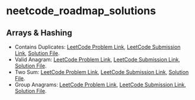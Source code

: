 # neetcode_roadmap_solutions
## Arrays & Hashing
* Contains Duplicates: [LeetCode Problem Link](https://leetcode.com/problems/contains-duplicate/), [LeetCode Submission Link](https://leetcode.com/problems/contains-duplicate/submissions/873117251/), [Solution File](https://github.com/GalalMohammed/neetcode_roadmap_solutions/blob/main/Arrays_and_Hashing/Contains_duplicates.cpp).
* Valid Anagram: [LeetCode Problem Link](https://leetcode.com/problems/valid-anagram/), [LeetCode Submission Link](https://leetcode.com/problems/valid-anagram/submissions/873144178/), [Solution File](https://github.com/GalalMohammed/neetcode_roadmap_solutions/blob/main/Arrays_and_Hashing/Valid_Anagram.cpp).
* Two Sum: [LeetCode Problem Link](https://leetcode.com/problems/two-sum/), [LeetCode Submission Link](https://leetcode.com/problems/two-sum/submissions/535769966/), [Solution File](https://github.com/GalalMohammed/neetcode_roadmap_solutions/blob/main/Arrays_and_Hashing/Two_Sum.py).
* Group Anagrams: [LeetCode Problem Link](https://leetcode.com/problems/group-anagrams/), [LeetCode Submission Link](https://leetcode.com/problems/group-anagrams/submissions/873946032/), [Solution File](https://github.com/GalalMohammed/neetcode_roadmap_solutions/blob/main/Arrays_and_Hashing/Group_Anagrams.cpp).
